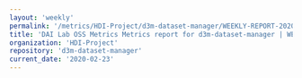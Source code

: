 ```yaml
---
layout: 'weekly'
permalink: '/metrics/HDI-Project/d3m-dataset-manager/WEEKLY-REPORT-2020-02-23'
title: 'DAI Lab OSS Metrics Metrics report for d3m-dataset-manager | WEEKLY-REPORT-2020-02-23'
organization: 'HDI-Project'
repository: 'd3m-dataset-manager'
current_date: '2020-02-23'
---
```

